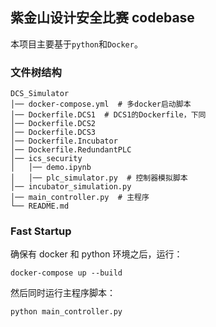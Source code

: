 ## 紫金山设计安全比赛 codebase

本项目主要基于`python`和`Docker`。

### 文件树结构

```
DCS_Simulator
│── docker-compose.yml  # 多docker启动脚本
│── Dockerfile.DCS1  # DCS1的Dockerfile，下同
│── Dockerfile.DCS2
│── Dockerfile.DCS3
│── Dockerfile.Incubator
│── Dockerfile.RedundantPLC
│── ics_security
│   │── demo.ipynb
│   │── plc_simulator.py  # 控制器模拟脚本
│── incubator_simulation.py
│── main_controller.py  # 主程序
└── README.md
```

### Fast Startup

确保有 docker 和 python 环境之后，运行：

```
docker-compose up --build
```

然后同时运行主程序脚本：

```
python main_controller.py
```
